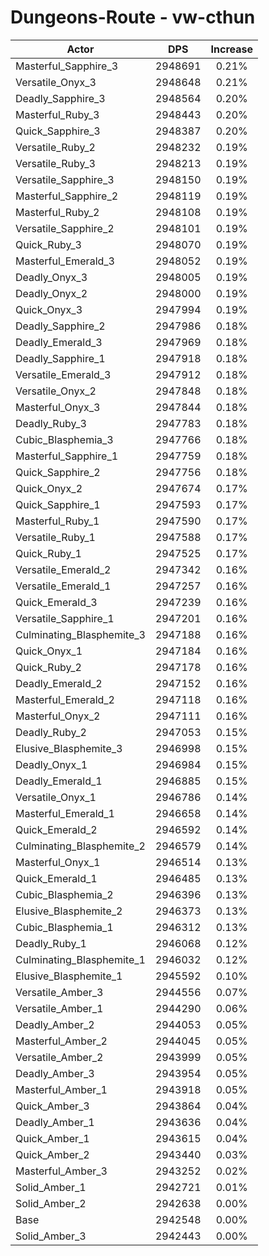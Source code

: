 # Dungeons-Route - vw-cthun
| Actor | DPS | Increase |
|---|:---:|:---:|
|Masterful_Sapphire_3|2948691|0.21%|
|Versatile_Onyx_3|2948648|0.21%|
|Deadly_Sapphire_3|2948564|0.20%|
|Masterful_Ruby_3|2948443|0.20%|
|Quick_Sapphire_3|2948387|0.20%|
|Versatile_Ruby_2|2948232|0.19%|
|Versatile_Ruby_3|2948213|0.19%|
|Versatile_Sapphire_3|2948150|0.19%|
|Masterful_Sapphire_2|2948119|0.19%|
|Masterful_Ruby_2|2948108|0.19%|
|Versatile_Sapphire_2|2948101|0.19%|
|Quick_Ruby_3|2948070|0.19%|
|Masterful_Emerald_3|2948052|0.19%|
|Deadly_Onyx_3|2948005|0.19%|
|Deadly_Onyx_2|2948000|0.19%|
|Quick_Onyx_3|2947994|0.19%|
|Deadly_Sapphire_2|2947986|0.18%|
|Deadly_Emerald_3|2947969|0.18%|
|Deadly_Sapphire_1|2947918|0.18%|
|Versatile_Emerald_3|2947912|0.18%|
|Versatile_Onyx_2|2947848|0.18%|
|Masterful_Onyx_3|2947844|0.18%|
|Deadly_Ruby_3|2947783|0.18%|
|Cubic_Blasphemia_3|2947766|0.18%|
|Masterful_Sapphire_1|2947759|0.18%|
|Quick_Sapphire_2|2947756|0.18%|
|Quick_Onyx_2|2947674|0.17%|
|Quick_Sapphire_1|2947593|0.17%|
|Masterful_Ruby_1|2947590|0.17%|
|Versatile_Ruby_1|2947588|0.17%|
|Quick_Ruby_1|2947525|0.17%|
|Versatile_Emerald_2|2947342|0.16%|
|Versatile_Emerald_1|2947257|0.16%|
|Quick_Emerald_3|2947239|0.16%|
|Versatile_Sapphire_1|2947201|0.16%|
|Culminating_Blasphemite_3|2947188|0.16%|
|Quick_Onyx_1|2947184|0.16%|
|Quick_Ruby_2|2947178|0.16%|
|Deadly_Emerald_2|2947152|0.16%|
|Masterful_Emerald_2|2947118|0.16%|
|Masterful_Onyx_2|2947111|0.16%|
|Deadly_Ruby_2|2947053|0.15%|
|Elusive_Blasphemite_3|2946998|0.15%|
|Deadly_Onyx_1|2946984|0.15%|
|Deadly_Emerald_1|2946885|0.15%|
|Versatile_Onyx_1|2946786|0.14%|
|Masterful_Emerald_1|2946658|0.14%|
|Quick_Emerald_2|2946592|0.14%|
|Culminating_Blasphemite_2|2946579|0.14%|
|Masterful_Onyx_1|2946514|0.13%|
|Quick_Emerald_1|2946485|0.13%|
|Cubic_Blasphemia_2|2946396|0.13%|
|Elusive_Blasphemite_2|2946373|0.13%|
|Cubic_Blasphemia_1|2946312|0.13%|
|Deadly_Ruby_1|2946068|0.12%|
|Culminating_Blasphemite_1|2946032|0.12%|
|Elusive_Blasphemite_1|2945592|0.10%|
|Versatile_Amber_3|2944556|0.07%|
|Versatile_Amber_1|2944290|0.06%|
|Deadly_Amber_2|2944053|0.05%|
|Masterful_Amber_2|2944045|0.05%|
|Versatile_Amber_2|2943999|0.05%|
|Deadly_Amber_3|2943954|0.05%|
|Masterful_Amber_1|2943918|0.05%|
|Quick_Amber_3|2943864|0.04%|
|Deadly_Amber_1|2943636|0.04%|
|Quick_Amber_1|2943615|0.04%|
|Quick_Amber_2|2943440|0.03%|
|Masterful_Amber_3|2943252|0.02%|
|Solid_Amber_1|2942721|0.01%|
|Solid_Amber_2|2942638|0.00%|
|Base|2942548|0.00%|
|Solid_Amber_3|2942443|0.00%|
